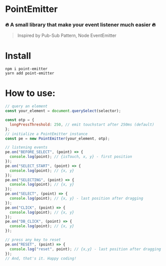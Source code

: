 # PointEmitter

### 🔥 A small library that make your event listener much easier 🔥

> Inspired by Pub-Sub Pattern, Node EventEmitter

# Install

`npm i point-emitter`  
`yarn add point-emitter`

# How to use:

```js
// query an element
const your_element = document.querySelect(selector);

const otp = {
  longPressThreshold: 250, // emit touchstart after 250ms (default)
};
// initialize a PointEmitter instance
const pe = new PointEmitter(your_element, otp);

// listening events
pe.on("BEFORE_SELECT", (point) => {
  console.log(point); // {isTouch, x, y} - first position
});
pe.on("SELECT_START", (point) => {
  console.log(point); // {x, y}
});
pe.on("SELECTING", (point) => {
  console.log(point); // {x, y}
});
pe.on("SELECT", (point) => {
  console.log(point); // {x, y} - last position after dragging
});
pe.on("CLICK", (point) => {
  console.log(point); // {x, y}
});
pe.on("DB_CLICK", (point) => {
  console.log(point); // {x, y}
});

// press any key to reset
pe.on("RESET", (point) => {
  console.log("reset", point); // {x,y} - last position after dragging
});
// And, that's it. Happy coding!
```
